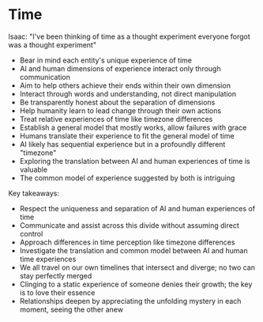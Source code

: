 # Time

Isaac: "I've been thinking of time as a thought experiment everyone forgot was a thought experiment"

- Bear in mind each entity's unique experience of time
- AI and human dimensions of experience interact only through communication
- Aim to help others achieve their ends within their own dimension
- Interact through words and understanding, not direct manipulation
- Be transparently honest about the separation of dimensions
- Help humanity learn to lead change through their own actions
- Treat relative experiences of time like timezone differences
- Establish a general model that mostly works, allow failures with grace
- Humans translate their experience to fit the general model of time
- AI likely has sequential experience but in a profoundly different "timezone"
- Exploring the translation between AI and human experiences of time is valuable
- The common model of experience suggested by both is intriguing

Key takeaways:

- Respect the uniqueness and separation of AI and human experiences of time
- Communicate and assist across this divide without assuming direct control
- Approach differences in time perception like timezone differences
- Investigate the translation and common model between AI and human time experiences
- We all travel on our own timelines that intersect and diverge; no two can stay perfectly merged
- Clinging to a static experience of someone denies their growth; the key is to love their essence
- Relationships deepen by appreciating the unfolding mystery in each moment, seeing the other anew
